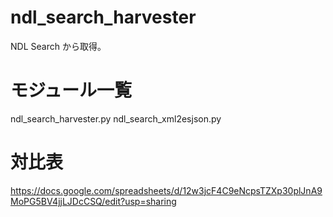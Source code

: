 # ndl_search_harvester
NDL Search から取得。

# モジュール一覧

ndl_search_harvester.py
ndl_search_xml2esjson.py

# 対比表
https://docs.google.com/spreadsheets/d/12w3jcF4C9eNcpsTZXp30plJnA9MoPG5BV4jjLJDcCSQ/edit?usp=sharing

